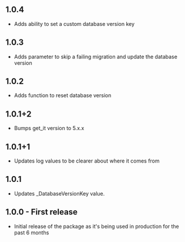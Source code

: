 ## 1.0.4

- Adds ability to set a custom database version key

## 1.0.3

- Adds parameter to skip a failing migration and update the database version

## 1.0.2

- Adds function to reset database version

## 1.0.1+2

- Bumps get_it version to 5.x.x

## 1.0.1+1

- Updates log values to be clearer about where it comes from

## 1.0.1

- Updates \_DatabaseVersionKey value.

## 1.0.0 - First release

- Initial release of the package as it's being used in production for the past 6 months
